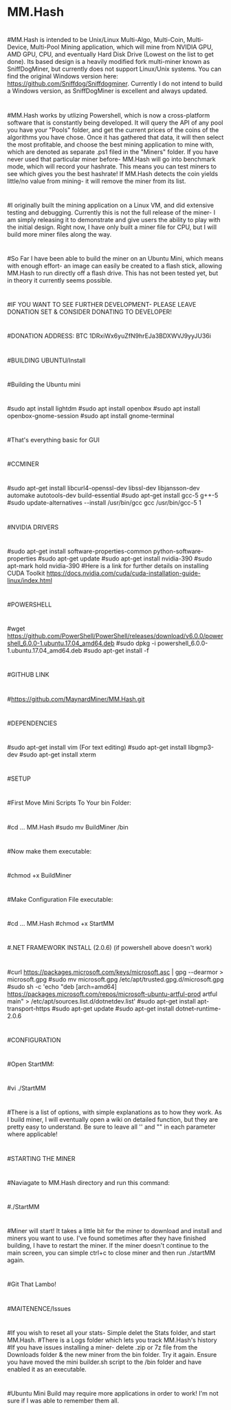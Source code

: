 # MM.Hash
#
#MM.Hash is intended to be Unix/Linux Multi-Algo, Multi-Coin, Multi-Device, Multi-Pool Mining application, which will mine from NVIDIA GPU, AMD GPU, CPU, and eventually Hard Disk Drive (Lowest on the list to get done). Its based design is a heavily modified fork multi-miner known as SniffDogMiner, but currently does not support Linux/Unix systems. You can find the original Windows version here: https://github.com/Sniffdog/Sniffdogminer. Currently I do not intend to build a Windows version, as SniffDogMiner is excellent and always updated.
#
#MM.Hash works by utlizing Powershell, which is now a cross-platform software that is constantly being developed. It will query the API of any pool you have your "Pools" folder, and get the current prices of the coins of the algorithms you have chose. Once it has gathered that data, it will then select the most profitable, and choose the best mining application to mine with, which are denoted as separate .ps1 filed in the "Miners" folder. If you have never used that particular miner before- MM.Hash will go into benchmark mode, which will record your hashrate. This means you can test miners to see which gives you the best hashrate! If MM.Hash detects the coin yields little/no value from mining- it will remove the miner from its list.
#
#I originally built the mining application on a Linux VM, and did extensive testing and debugging. Currently this is not the full release of the miner- I am simply releasing it to demonstrate and give users the ability to play with the initial design. Right now, I have only built a miner file for CPU, but I will build more miner files along the way.
#
#So Far I have been able to build the miner on an Ubuntu Mini, which means with enough effort- an image can easily be created to a flash stick, allowing MM.Hash to run directly off a flash drive. This has not been tested yet, but in theory it currently seems possible.
#
#IF YOU WANT TO SEE FURTHER DEVELOPMENT- PLEASE LEAVE DONATION SET & CONSIDER DONATING TO DEVELOPER!
#
#DONATION ADDRESS: BTC 1DRxiWx6yuZfN9hrEJa3BDXWVJ9yyJU36i
#
#BUILDING UBUNTU/Install
#
#Building the Ubuntu mini
#
#sudo apt install lightdm
#sudo apt install openbox
#sudo apt install openbox-gnome-session
#sudo apt install gnome-terminal
#
#That's everything basic for GUI
#
#CCMINER
#
#sudo apt-get install libcurl4-openssl-dev libssl-dev libjansson-dev automake autotools-dev build-essential
#sudo apt-get install gcc-5 g++-5
#sudo update-alternatives --install /usr/bin/gcc gcc /usr/bin/gcc-5 1
#
#NVIDIA DRIVERS
#
#sudo apt-get install software-properties-common python-software-properties
#sudo apt-get update
#sudo apt-get install nvidia-390
#sudo apt-mark hold nvidia-390
#Here is a link for further details on installing CUDA Toolkit https://docs.nvidia.com/cuda/cuda-installation-guide-linux/index.html
#
#POWERSHELL
#
#wget https://github.com/PowerShell/PowerShell/releases/download/v6.0.0/powershell_6.0.0-1.ubuntu.17.04_amd64.deb
#sudo dpkg -i powershell_6.0.0-1.ubuntu.17.04_amd64.deb
#sudo apt-get install -f
#
#GITHUB LINK
#
#https://github.com/MaynardMiner/MM.Hash.git
#
#DEPENDENCIES
#
#sudo apt-get install vim (For text editing)
#sudo apt-get install libgmp3-dev
#sudo apt-get install xterm
#
#SETUP
#
#First Move Mini Scripts To Your bin Folder:
#
#cd ...  MM.Hash
#sudo mv BuildMiner /bin
#
#Now make them executable:
#
#chmod +x BuildMiner
#
#Make Configuration File executable:
#
#cd ... MM.Hash
#chmod +x StartMM
#
#.NET FRAMEWORK INSTALL (2.0.6) (if powershell above doesn't work)
#
#curl https://packages.microsoft.com/keys/microsoft.asc | gpg --dearmor > microsoft.gpg
#sudo mv microsoft.gpg /etc/apt/trusted.gpg.d/microsoft.gpg
#sudo sh -c 'echo "deb [arch=amd64] https://packages.microsoft.com/repos/microsoft-ubuntu-artful-prod artful main" > /etc/apt/sources.list.d/dotnetdev.list'
#sudo apt-get install apt-transport-https
#sudo apt-get update
#sudo apt-get install dotnet-runtime-2.0.6
#
#
#CONFIGURATION
#
#Open StartMM:
#
#vi ./StartMM
#
#There is a list of options, with simple explanations as to how they work. As I build miner, I will eventually open a wiki on detailed function, but they are pretty easy to understand. Be sure to leave all '' and "" in each parameter where applicable! 
#
#
#STARTING THE MINER
#
#Naviagate to MM.Hash directory and run this command:
#
#./StartMM
#
#Miner will start! It takes a little bit for the miner to download and install and miners you want to use. I've found sometimes after they have finished building, I have to restart the miner. If the miner doesn't continue to the main screen, you can simple ctrl+c to close miner and then run ./startMM again.
#
#Git That Lambo!
#
#
#MAITENENCE/Issues
#
#If you wish to reset all your stats- Simple delet the Stats folder, and start MM.Hash.
#There is a Logs folder which lets you track MM.Hash's history
#If you have issues installing a miner- delete .zip or 7z file from the Downloads folder & the new miner from the bin folder. Try it again. Ensure you have moved the mini builder.sh script to the /bin folder and have enabled it as an executable.
#
#
#Ubuntu Mini Build may require more applications in order to work! I'm not sure if I was able to remember them all.
